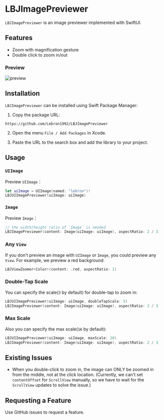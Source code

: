 # LBJImagePreviewer

`LBJImagePreviewer` is an image previewer implemented with SwiftUI.

## Features

- Zoom with magnification gesture
- Double click to zoom in/out

### Preview

![preview](./preview.gif)

## Installation

`LBJImagePreviewer` can be installed using Swift Package Manager:

1. Copy the package URL: 

```
https://github.com/Lebron1992/LBJImagePreviewer
```

2. Open the menu `File / Add Packages` in Xcode.

3. Paste the URL to the search box and add the library to your project.

## Usage

### `UIImage`

Preview `UIImage`：

```swift
let uiImage = UIImage(named: "lebron")!
LBJUIImagePreviewer(uiImage: uiImage)
```

### `Image`

Preview `Image`：

```swift
// the width/height ratio of `Image` is needed
LBJImagePreviewer(content: Image(uiImage: uiImage), aspectRatio: 2 / 3)
```

### Any `View`

If you don't preview an image with `UIImage` or `Image`, you could preview any `View`. For example, we preview a red background:

```swift
LBJViewZoomer<Color>(content: .red, aspectRatio: 1)
```

### Double-Tap Scale

You can specify the scale(`3` by default) for double-tap to zoom in: 

```swift
LBJUIImagePreviewer(uiImage: uiImage, doubleTapScale: 5)
LBJImagePreviewer(content: Image(uiImage: uiImage), aspectRatio: 2 / 3, doubleTapScale: 5)
```

### Max Scale

Also you can specify the max scale(`16` by default): 

```swift
LBJUIImagePreviewer(uiImage: uiImage, maxScale: 20)
LBJImagePreviewer(content: Image(uiImage: uiImage), aspectRatio: 2 / 3, maxScale: 20)
```
## Existing Issues

- When you double-click to zoom in, the image can ONLY be zoomed in from the middle, not at the click location. (Currently, we can't set `contentOffset` for `ScrollView` manually, so we have to wait for the `ScrollView` updates to solve the issue.)

## Requesting a Feature

Use GitHub issues to request a feature.
